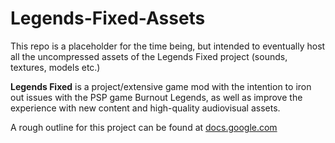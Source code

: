 # Legends-Fixed-Assets

This repo is a placeholder for the time being, but intended to eventually host all the uncompressed assets of the Legends Fixed project (sounds, textures, models etc.)

**Legends Fixed** is a project/extensive game mod with the intention to iron out issues with the PSP game Burnout Legends, as well as improve the experience with new content and high-quality audiovisual assets.

A rough outline for this project can be found at [docs.google.com](https://docs.google.com/document/d/1uvSkF7xkh0Sn_A1lT9iJTvjoBMVbbU_fLH02fKgjMLY/edit)
